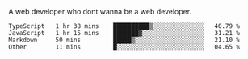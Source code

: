 A web developer who dont wanna be a web developer.

<!--START_SECTION:waka-->

```text
TypeScript   1 hr 38 mins    ██████████▒░░░░░░░░░░░░░░   40.79 %
JavaScript   1 hr 15 mins    ███████▓░░░░░░░░░░░░░░░░░   31.21 %
Markdown     50 mins         █████▒░░░░░░░░░░░░░░░░░░░   21.10 %
Other        11 mins         █░░░░░░░░░░░░░░░░░░░░░░░░   04.65 %
```

<!--END_SECTION:waka-->

